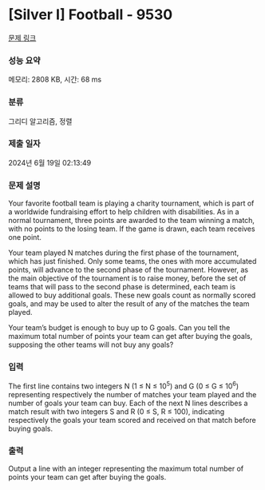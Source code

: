 # [Silver I] Football - 9530 

[문제 링크](https://www.acmicpc.net/problem/9530) 

### 성능 요약

메모리: 2808 KB, 시간: 68 ms

### 분류

그리디 알고리즘, 정렬

### 제출 일자

2024년 6월 19일 02:13:49

### 문제 설명

<p>Your favorite football team is playing a charity tournament, which is part of a worldwide fundraising effort to help children with disabilities. As in a normal tournament, three points are awarded to the team winning a match, with no points to the losing team. If the game is drawn, each team receives one point.</p>

<p>Your team played N matches during the first phase of the tournament, which has just finished. Only some teams, the ones with more accumulated points, will advance to the second phase of the tournament. However, as the main objective of the tournament is to raise money, before the set of teams that will pass to the second phase is determined, each team is allowed to buy additional goals. These new goals count as normally scored goals, and may be used to alter the result of any of the matches the team played.</p>

<p>Your team’s budget is enough to buy up to G goals. Can you tell the maximum total number of points your team can get after buying the goals, supposing the other teams will not buy any goals?</p>

### 입력 

 <p>The first line contains two integers N (1 ≤ N ≤ 10<sup>5</sup>) and G (0 ≤ G ≤ 10<sup>6</sup>) representing respectively the number of matches your team played and the number of goals your team can buy. Each of the next N lines describes a match result with two integers S and R (0 ≤ S, R ≤ 100), indicating respectively the goals your team scored and received on that match before buying goals.</p>

### 출력 

 <p>Output a line with an integer representing the maximum total number of points your team can get after buying the goals.</p>

